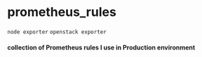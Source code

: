# prometheus_rules

`node exporter` `openstack exporter`

#### collection of Prometheus rules I use in Production environment
